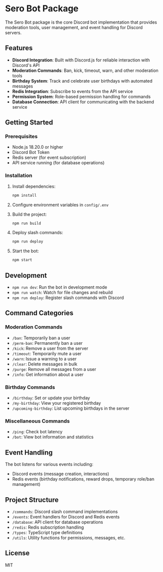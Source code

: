 # Sero Bot Package

The Sero Bot package is the core Discord bot implementation that provides moderation tools, user management, and event handling for Discord servers.

## Features

- **Discord Integration**: Built with Discord.js for reliable interaction with Discord's API
- **Moderation Commands**: Ban, kick, timeout, warn, and other moderation tools
- **Birthday System**: Track and celebrate user birthdays with automated messages
- **Redis Integration**: Subscribe to events from the API service
- **Permission System**: Role-based permission handling for commands
- **Database Connection**: API client for communicating with the backend service

## Getting Started

### Prerequisites

- Node.js 18.20.0 or higher
- Discord Bot Token
- Redis server (for event subscription)
- API service running (for database operations)

### Installation

1. Install dependencies:
   ```bash
   npm install
   ```

2. Configure environment variables in `config/.env`

3. Build the project:
   ```bash
   npm run build
   ```

4. Deploy slash commands:
   ```bash
   npm run deploy
   ```

5. Start the bot:
   ```bash
   npm start
   ```

## Development

- `npm run dev`: Run the bot in development mode
- `npm run watch`: Watch for file changes and rebuild
- `npm run deploy`: Register slash commands with Discord

## Command Categories

### Moderation Commands
- `/ban`: Temporarily ban a user
- `/perm-ban`: Permanently ban a user
- `/kick`: Remove a user from the server
- `/timeout`: Temporarily mute a user
- `/warn`: Issue a warning to a user
- `/clear`: Delete messages in bulk
- `/purge`: Remove all messages from a user
- `/info`: Get information about a user

### Birthday Commands
- `/birthday`: Set or update your birthday
- `/my-birthday`: View your registered birthday
- `/upcoming-birthday`: List upcoming birthdays in the server

### Miscellaneous Commands
- `/ping`: Check bot latency
- `/bot`: View bot information and statistics

## Event Handling

The bot listens for various events including:
- Discord events (message creation, interactions)
- Redis events (birthday notifications, reward drops, temporary role/ban management)

## Project Structure

- `/commands`: Discord slash command implementations
- `/events`: Event handlers for Discord and Redis events
- `/database`: API client for database operations
- `/redis`: Redis subscription handling
- `/types`: TypeScript type definitions
- `/utils`: Utility functions for permissions, messages, etc.

## License

MIT
